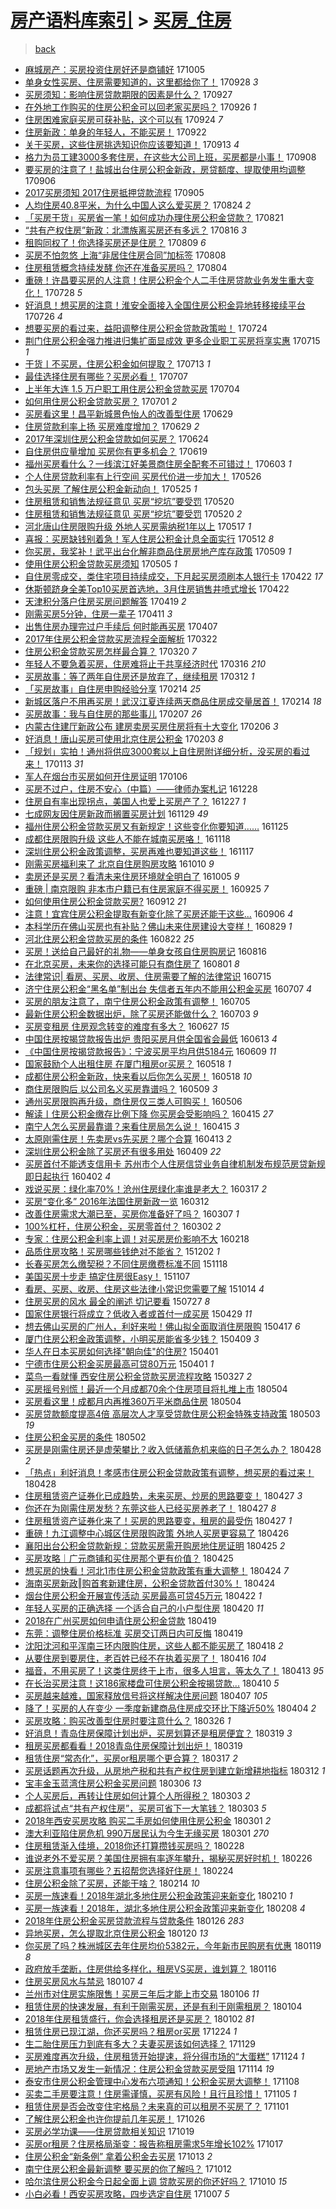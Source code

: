 [房产语料库索引](../../README.md)  > [买房_住房](买房_住房.md)
====
> [back](../README.md)

- [麻城房产：买房投资住房好还是商铺好](http://jkwz.applinzi.com/ittc/7021071927123379216.html#%E9%BA%BB%E5%9F%8E%E6%88%BF%E4%BA%A7%EF%BC%9A%E4%B9%B0%E6%88%BF%E6%8A%95%E8%B5%84%E4%BD%8F%E6%88%BF%E5%A5%BD%E8%BF%98%E6%98%AF%E5%95%86%E9%93%BA%E5%A5%BD) 171005  
- [单身女性买房、住房需要知道的，这里都给你了！](http://jkwz.applinzi.com/ittc/7018299007062000657.html#%E5%8D%95%E8%BA%AB%E5%A5%B3%E6%80%A7%E4%B9%B0%E6%88%BF%E3%80%81%E4%BD%8F%E6%88%BF%E9%9C%80%E8%A6%81%E7%9F%A5%E9%81%93%E7%9A%84%EF%BC%8C%E8%BF%99%E9%87%8C%E9%83%BD%E7%BB%99%E4%BD%A0%E4%BA%86%EF%BC%81) 170928 *3* 
- [买房须知：影响住房贷款期限的因素是什么？](http://jkwz.applinzi.com/ittc/7017949034243949585.html#%E4%B9%B0%E6%88%BF%E9%A1%BB%E7%9F%A5%EF%BC%9A%E5%BD%B1%E5%93%8D%E4%BD%8F%E6%88%BF%E8%B4%B7%E6%AC%BE%E6%9C%9F%E9%99%90%E7%9A%84%E5%9B%A0%E7%B4%A0%E6%98%AF%E4%BB%80%E4%B9%88%EF%BC%9F) 170927  
- [在外地工作购买的住房公积金可以回老家买房吗？](http://jkwz.applinzi.com/ittc/7017677517438321680.html#%E5%9C%A8%E5%A4%96%E5%9C%B0%E5%B7%A5%E4%BD%9C%E8%B4%AD%E4%B9%B0%E7%9A%84%E4%BD%8F%E6%88%BF%E5%85%AC%E7%A7%AF%E9%87%91%E5%8F%AF%E4%BB%A5%E5%9B%9E%E8%80%81%E5%AE%B6%E4%B9%B0%E6%88%BF%E5%90%97%EF%BC%9F) 170926 *1* 
- [住房困难家庭买房可获补贴，这个可以有](http://jkwz.applinzi.com/ittc/7016967173480907793.html#%E4%BD%8F%E6%88%BF%E5%9B%B0%E9%9A%BE%E5%AE%B6%E5%BA%AD%E4%B9%B0%E6%88%BF%E5%8F%AF%E8%8E%B7%E8%A1%A5%E8%B4%B4%EF%BC%8C%E8%BF%99%E4%B8%AA%E5%8F%AF%E4%BB%A5%E6%9C%89) 170924 *7* 
- [住房新政：单身的年轻人，不能买房！](http://jkwz.applinzi.com/ittc/7016169353018606609.html#%E4%BD%8F%E6%88%BF%E6%96%B0%E6%94%BF%EF%BC%9A%E5%8D%95%E8%BA%AB%E7%9A%84%E5%B9%B4%E8%BD%BB%E4%BA%BA%EF%BC%8C%E4%B8%8D%E8%83%BD%E4%B9%B0%E6%88%BF%EF%BC%81) 170922  
- [关于买房，这些住房挑选知识你应该要知道！](http://jkwz.applinzi.com/ittc/7012731317253571600.html#%E5%85%B3%E4%BA%8E%E4%B9%B0%E6%88%BF%EF%BC%8C%E8%BF%99%E4%BA%9B%E4%BD%8F%E6%88%BF%E6%8C%91%E9%80%89%E7%9F%A5%E8%AF%86%E4%BD%A0%E5%BA%94%E8%AF%A5%E8%A6%81%E7%9F%A5%E9%81%93%EF%BC%81) 170913 *4* 
- [格力为员工建3000多套住房，在这些大公司上班，买房都是小事！](http://jkwz.applinzi.com/ittc/7010969750954574608.html#%E6%A0%BC%E5%8A%9B%E4%B8%BA%E5%91%98%E5%B7%A5%E5%BB%BA3000%E5%A4%9A%E5%A5%97%E4%BD%8F%E6%88%BF%EF%BC%8C%E5%9C%A8%E8%BF%99%E4%BA%9B%E5%A4%A7%E5%85%AC%E5%8F%B8%E4%B8%8A%E7%8F%AD%EF%BC%8C%E4%B9%B0%E6%88%BF%E9%83%BD%E6%98%AF%E5%B0%8F%E4%BA%8B%EF%BC%81) 170908  
- [要买房的注意了！盐城出台住房公积金新政，房贷额度、提取使用均调整](http://jkwz.applinzi.com/ittc/7010275632708322321.html#%E8%A6%81%E4%B9%B0%E6%88%BF%E7%9A%84%E6%B3%A8%E6%84%8F%E4%BA%86%EF%BC%81%E7%9B%90%E5%9F%8E%E5%87%BA%E5%8F%B0%E4%BD%8F%E6%88%BF%E5%85%AC%E7%A7%AF%E9%87%91%E6%96%B0%E6%94%BF%EF%BC%8C%E6%88%BF%E8%B4%B7%E9%A2%9D%E5%BA%A6%E3%80%81%E6%8F%90%E5%8F%96%E4%BD%BF%E7%94%A8%E5%9D%87%E8%B0%83%E6%95%B4) 170906  
- [2017买房须知 2017住房抵押贷款流程](http://jkwz.applinzi.com/ittc/7009805596948431888.html#2017%E4%B9%B0%E6%88%BF%E9%A1%BB%E7%9F%A5+2017%E4%BD%8F%E6%88%BF%E6%8A%B5%E6%8A%BC%E8%B4%B7%E6%AC%BE%E6%B5%81%E7%A8%8B) 170905  
- [人均住房40.8平米，为什么中国人这么爱买房？](http://jkwz.applinzi.com/ittc/7005401545158689809.html#%E4%BA%BA%E5%9D%87%E4%BD%8F%E6%88%BF40.8%E5%B9%B3%E7%B1%B3%EF%BC%8C%E4%B8%BA%E4%BB%80%E4%B9%88%E4%B8%AD%E5%9B%BD%E4%BA%BA%E8%BF%99%E4%B9%88%E7%88%B1%E4%B9%B0%E6%88%BF%EF%BC%9F) 170824 *2* 
- [「买房干货」买房省一笔！如何成功办理住房公积金贷款？](http://jkwz.applinzi.com/ittc/7004304494350042128.html#%E3%80%8C%E4%B9%B0%E6%88%BF%E5%B9%B2%E8%B4%A7%E3%80%8D%E4%B9%B0%E6%88%BF%E7%9C%81%E4%B8%80%E7%AC%94%EF%BC%81%E5%A6%82%E4%BD%95%E6%88%90%E5%8A%9F%E5%8A%9E%E7%90%86%E4%BD%8F%E6%88%BF%E5%85%AC%E7%A7%AF%E9%87%91%E8%B4%B7%E6%AC%BE%EF%BC%9F) 170821  
- [“共有产权住房”新政：北漂族离买房还有多远？](http://jkwz.applinzi.com/ittc/7002388527101510673.html#%E2%80%9C%E5%85%B1%E6%9C%89%E4%BA%A7%E6%9D%83%E4%BD%8F%E6%88%BF%E2%80%9D%E6%96%B0%E6%94%BF%EF%BC%9A%E5%8C%97%E6%BC%82%E6%97%8F%E7%A6%BB%E4%B9%B0%E6%88%BF%E8%BF%98%E6%9C%89%E5%A4%9A%E8%BF%9C%EF%BC%9F) 170816 *3* 
- [租购同权了！你选择买房还是住房？](http://jkwz.applinzi.com/ittc/6999837780593869841.html#%E7%A7%9F%E8%B4%AD%E5%90%8C%E6%9D%83%E4%BA%86%EF%BC%81%E4%BD%A0%E9%80%89%E6%8B%A9%E4%B9%B0%E6%88%BF%E8%BF%98%E6%98%AF%E4%BD%8F%E6%88%BF%EF%BC%9F) 170809 *6* 
- [买房不怕忽悠 上海“非居住住房合同”加标签](http://jkwz.applinzi.com/ittc/6999374967647765521.html#%E4%B9%B0%E6%88%BF%E4%B8%8D%E6%80%95%E5%BF%BD%E6%82%A0+%E4%B8%8A%E6%B5%B7%E2%80%9C%E9%9D%9E%E5%B1%85%E4%BD%8F%E4%BD%8F%E6%88%BF%E5%90%88%E5%90%8C%E2%80%9D%E5%8A%A0%E6%A0%87%E7%AD%BE) 170808  
- [住房租赁概念持续发酵 你还在准备买房吗？](http://jkwz.applinzi.com/ittc/6997885484205081617.html#%E4%BD%8F%E6%88%BF%E7%A7%9F%E8%B5%81%E6%A6%82%E5%BF%B5%E6%8C%81%E7%BB%AD%E5%8F%91%E9%85%B5+%E4%BD%A0%E8%BF%98%E5%9C%A8%E5%87%86%E5%A4%87%E4%B9%B0%E6%88%BF%E5%90%97%EF%BC%9F) 170804  
- [重磅！许昌要买房的人注意！住房公积金个人二手住房贷款业务发生重大变化！](http://jkwz.applinzi.com/ittc/6995406803255690256.html#%E9%87%8D%E7%A3%85%EF%BC%81%E8%AE%B8%E6%98%8C%E8%A6%81%E4%B9%B0%E6%88%BF%E7%9A%84%E4%BA%BA%E6%B3%A8%E6%84%8F%EF%BC%81%E4%BD%8F%E6%88%BF%E5%85%AC%E7%A7%AF%E9%87%91%E4%B8%AA%E4%BA%BA%E4%BA%8C%E6%89%8B%E4%BD%8F%E6%88%BF%E8%B4%B7%E6%AC%BE%E4%B8%9A%E5%8A%A1%E5%8F%91%E7%94%9F%E9%87%8D%E5%A4%A7%E5%8F%98%E5%8C%96%EF%BC%81) 170728 *5* 
- [好消息！想买房的注意！淮安全面接入全国住房公积金异地转移接续平台](http://jkwz.applinzi.com/ittc/6994700378871170064.html#%E5%A5%BD%E6%B6%88%E6%81%AF%EF%BC%81%E6%83%B3%E4%B9%B0%E6%88%BF%E7%9A%84%E6%B3%A8%E6%84%8F%EF%BC%81%E6%B7%AE%E5%AE%89%E5%85%A8%E9%9D%A2%E6%8E%A5%E5%85%A5%E5%85%A8%E5%9B%BD%E4%BD%8F%E6%88%BF%E5%85%AC%E7%A7%AF%E9%87%91%E5%BC%82%E5%9C%B0%E8%BD%AC%E7%A7%BB%E6%8E%A5%E7%BB%AD%E5%B9%B3%E5%8F%B0) 170726 *4* 
- [想要买房的看过来，益阳调整住房公积金贷款政策啦！](http://jkwz.applinzi.com/ittc/6993884195225863184.html#%E6%83%B3%E8%A6%81%E4%B9%B0%E6%88%BF%E7%9A%84%E7%9C%8B%E8%BF%87%E6%9D%A5%EF%BC%8C%E7%9B%8A%E9%98%B3%E8%B0%83%E6%95%B4%E4%BD%8F%E6%88%BF%E5%85%AC%E7%A7%AF%E9%87%91%E8%B4%B7%E6%AC%BE%E6%94%BF%E7%AD%96%E5%95%A6%EF%BC%81) 170724  
- [荆门住房公积金强力推进归集扩面显成效 更多企业职工买房将享实惠](http://jkwz.applinzi.com/ittc/6990459445904426000.html#%E8%8D%86%E9%97%A8%E4%BD%8F%E6%88%BF%E5%85%AC%E7%A7%AF%E9%87%91%E5%BC%BA%E5%8A%9B%E6%8E%A8%E8%BF%9B%E5%BD%92%E9%9B%86%E6%89%A9%E9%9D%A2%E6%98%BE%E6%88%90%E6%95%88+%E6%9B%B4%E5%A4%9A%E4%BC%81%E4%B8%9A%E8%81%8C%E5%B7%A5%E4%B9%B0%E6%88%BF%E5%B0%86%E4%BA%AB%E5%AE%9E%E6%83%A0) 170715 *1* 
- [干货丨不买房，住房公积金如何提取？](http://jkwz.applinzi.com/ittc/6989794957844808721.html#%E5%B9%B2%E8%B4%A7%E4%B8%A8%E4%B8%8D%E4%B9%B0%E6%88%BF%EF%BC%8C%E4%BD%8F%E6%88%BF%E5%85%AC%E7%A7%AF%E9%87%91%E5%A6%82%E4%BD%95%E6%8F%90%E5%8F%96%EF%BC%9F) 170713 *1* 
- [最佳选择住房有哪些？买房必看！](http://jkwz.applinzi.com/ittc/6987642734595539973.html#%E6%9C%80%E4%BD%B3%E9%80%89%E6%8B%A9%E4%BD%8F%E6%88%BF%E6%9C%89%E5%93%AA%E4%BA%9B%EF%BC%9F%E4%B9%B0%E6%88%BF%E5%BF%85%E7%9C%8B%EF%BC%81) 170707  
- [上半年大连 1.5 万户职工用住房公积金贷款买房](http://jkwz.applinzi.com/ittc/6986459162832536581.html#%E4%B8%8A%E5%8D%8A%E5%B9%B4%E5%A4%A7%E8%BF%9E+1.5+%E4%B8%87%E6%88%B7%E8%81%8C%E5%B7%A5%E7%94%A8%E4%BD%8F%E6%88%BF%E5%85%AC%E7%A7%AF%E9%87%91%E8%B4%B7%E6%AC%BE%E4%B9%B0%E6%88%BF) 170704  
- [如何用住房公积金贷款买房？](http://jkwz.applinzi.com/ittc/6985151140306879492.html#%E5%A6%82%E4%BD%95%E7%94%A8%E4%BD%8F%E6%88%BF%E5%85%AC%E7%A7%AF%E9%87%91%E8%B4%B7%E6%AC%BE%E4%B9%B0%E6%88%BF%EF%BC%9F) 170701 *2* 
- [买房看这里！昌平新城景色怡人的改善型住房](http://jkwz.applinzi.com/ittc/6984649269909652484.html#%E4%B9%B0%E6%88%BF%E7%9C%8B%E8%BF%99%E9%87%8C%EF%BC%81%E6%98%8C%E5%B9%B3%E6%96%B0%E5%9F%8E%E6%99%AF%E8%89%B2%E6%80%A1%E4%BA%BA%E7%9A%84%E6%94%B9%E5%96%84%E5%9E%8B%E4%BD%8F%E6%88%BF) 170629  
- [住房贷款利率上扬 买房难度增加？](http://jkwz.applinzi.com/ittc/6984550692675912709.html#%E4%BD%8F%E6%88%BF%E8%B4%B7%E6%AC%BE%E5%88%A9%E7%8E%87%E4%B8%8A%E6%89%AC+%E4%B9%B0%E6%88%BF%E9%9A%BE%E5%BA%A6%E5%A2%9E%E5%8A%A0%EF%BC%9F) 170629 *2* 
- [2017年深圳住房公积金贷款如何买房？](http://jkwz.applinzi.com/ittc/6982791899638137860.html#2017%E5%B9%B4%E6%B7%B1%E5%9C%B3%E4%BD%8F%E6%88%BF%E5%85%AC%E7%A7%AF%E9%87%91%E8%B4%B7%E6%AC%BE%E5%A6%82%E4%BD%95%E4%B9%B0%E6%88%BF%EF%BC%9F) 170624  
- [自住房供应量增加 买房你有更多机会？](http://jkwz.applinzi.com/ittc/6980768680332755973.html#%E8%87%AA%E4%BD%8F%E6%88%BF%E4%BE%9B%E5%BA%94%E9%87%8F%E5%A2%9E%E5%8A%A0+%E4%B9%B0%E6%88%BF%E4%BD%A0%E6%9C%89%E6%9B%B4%E5%A4%9A%E6%9C%BA%E4%BC%9A%EF%BC%9F) 170619  
- [福州买房看什么？一线滨江好美景商住房全配套不可错过！](http://jkwz.applinzi.com/ittc/6974985530562315269.html#%E7%A6%8F%E5%B7%9E%E4%B9%B0%E6%88%BF%E7%9C%8B%E4%BB%80%E4%B9%88%EF%BC%9F%E4%B8%80%E7%BA%BF%E6%BB%A8%E6%B1%9F%E5%A5%BD%E7%BE%8E%E6%99%AF%E5%95%86%E4%BD%8F%E6%88%BF%E5%85%A8%E9%85%8D%E5%A5%97%E4%B8%8D%E5%8F%AF%E9%94%99%E8%BF%87%EF%BC%81) 170603 *1* 
- [个人住房贷款利率有上行空间 买房代价进一步加大！](http://jkwz.applinzi.com/ittc/6971922675889865732.html#%E4%B8%AA%E4%BA%BA%E4%BD%8F%E6%88%BF%E8%B4%B7%E6%AC%BE%E5%88%A9%E7%8E%87%E6%9C%89%E4%B8%8A%E8%A1%8C%E7%A9%BA%E9%97%B4+%E4%B9%B0%E6%88%BF%E4%BB%A3%E4%BB%B7%E8%BF%9B%E4%B8%80%E6%AD%A5%E5%8A%A0%E5%A4%A7%EF%BC%81) 170526  
- [包头买房 了解住房公积金新动向！](http://jkwz.applinzi.com/ittc/6971622507558732804.html#%E5%8C%85%E5%A4%B4%E4%B9%B0%E6%88%BF+%E4%BA%86%E8%A7%A3%E4%BD%8F%E6%88%BF%E5%85%AC%E7%A7%AF%E9%87%91%E6%96%B0%E5%8A%A8%E5%90%91%EF%BC%81) 170525 *1* 
- [住房租赁和销售法规征意见 买房“挖坑”要受罚](http://jkwz.applinzi.com/ittc/6969680168732853252.html#%E4%BD%8F%E6%88%BF%E7%A7%9F%E8%B5%81%E5%92%8C%E9%94%80%E5%94%AE%E6%B3%95%E8%A7%84%E5%BE%81%E6%84%8F%E8%A7%81+%E4%B9%B0%E6%88%BF%E2%80%9C%E6%8C%96%E5%9D%91%E2%80%9D%E8%A6%81%E5%8F%97%E7%BD%9A) 170520  
- [住房租赁和销售法规征意见 买房“挖坑”要受罚](http://jkwz.applinzi.com/ittc/6969689864952873988.html#%E4%BD%8F%E6%88%BF%E7%A7%9F%E8%B5%81%E5%92%8C%E9%94%80%E5%94%AE%E6%B3%95%E8%A7%84%E5%BE%81%E6%84%8F%E8%A7%81+%E4%B9%B0%E6%88%BF%E2%80%9C%E6%8C%96%E5%9D%91%E2%80%9D%E8%A6%81%E5%8F%97%E7%BD%9A) 170520 *2* 
- [河北唐山住房限购升级 外地人买房需纳税1年以上](http://jkwz.applinzi.com/ittc/6968735733572436996.html#%E6%B2%B3%E5%8C%97%E5%94%90%E5%B1%B1%E4%BD%8F%E6%88%BF%E9%99%90%E8%B4%AD%E5%8D%87%E7%BA%A7+%E5%A4%96%E5%9C%B0%E4%BA%BA%E4%B9%B0%E6%88%BF%E9%9C%80%E7%BA%B3%E7%A8%8E1%E5%B9%B4%E4%BB%A5%E4%B8%8A) 170517 *1* 
- [喜报：买房缺钱别着急！军人住房公积金计息全面实行](http://jkwz.applinzi.com/ittc/6966638428169962501.html#%E5%96%9C%E6%8A%A5%EF%BC%9A%E4%B9%B0%E6%88%BF%E7%BC%BA%E9%92%B1%E5%88%AB%E7%9D%80%E6%80%A5%EF%BC%81%E5%86%9B%E4%BA%BA%E4%BD%8F%E6%88%BF%E5%85%AC%E7%A7%AF%E9%87%91%E8%AE%A1%E6%81%AF%E5%85%A8%E9%9D%A2%E5%AE%9E%E8%A1%8C) 170512 *8* 
- [你买房，我奖补！武平出台化解非商品住房房地产库存政策](http://jkwz.applinzi.com/ittc/6965607277645005829.html#%E4%BD%A0%E4%B9%B0%E6%88%BF%EF%BC%8C%E6%88%91%E5%A5%96%E8%A1%A5%EF%BC%81%E6%AD%A6%E5%B9%B3%E5%87%BA%E5%8F%B0%E5%8C%96%E8%A7%A3%E9%9D%9E%E5%95%86%E5%93%81%E4%BD%8F%E6%88%BF%E6%88%BF%E5%9C%B0%E4%BA%A7%E5%BA%93%E5%AD%98%E6%94%BF%E7%AD%96) 170509 *1* 
- [使用住房公积金贷款买房须知](http://jkwz.applinzi.com/ittc/6964196398378517509.html#%E4%BD%BF%E7%94%A8%E4%BD%8F%E6%88%BF%E5%85%AC%E7%A7%AF%E9%87%91%E8%B4%B7%E6%AC%BE%E4%B9%B0%E6%88%BF%E9%A1%BB%E7%9F%A5) 170505 *1* 
- [自住房零成交，类住宅项目持续成交，下月起买房须刷本人银行卡](http://jkwz.applinzi.com/ittc/6959378071667868676.html#%E8%87%AA%E4%BD%8F%E6%88%BF%E9%9B%B6%E6%88%90%E4%BA%A4%EF%BC%8C%E7%B1%BB%E4%BD%8F%E5%AE%85%E9%A1%B9%E7%9B%AE%E6%8C%81%E7%BB%AD%E6%88%90%E4%BA%A4%EF%BC%8C%E4%B8%8B%E6%9C%88%E8%B5%B7%E4%B9%B0%E6%88%BF%E9%A1%BB%E5%88%B7%E6%9C%AC%E4%BA%BA%E9%93%B6%E8%A1%8C%E5%8D%A1) 170422 *17* 
- [休斯顿跻身全美Top10买房首选地，3月住房销售井喷式增长](http://jkwz.applinzi.com/ittc/6959294086317081605.html#%E4%BC%91%E6%96%AF%E9%A1%BF%E8%B7%BB%E8%BA%AB%E5%85%A8%E7%BE%8ETop10%E4%B9%B0%E6%88%BF%E9%A6%96%E9%80%89%E5%9C%B0%EF%BC%8C3%E6%9C%88%E4%BD%8F%E6%88%BF%E9%94%80%E5%94%AE%E4%BA%95%E5%96%B7%E5%BC%8F%E5%A2%9E%E9%95%BF) 170422  
- [天津积分落户住房买房问题解答](http://jkwz.applinzi.com/ittc/6958264570488554500.html#%E5%A4%A9%E6%B4%A5%E7%A7%AF%E5%88%86%E8%90%BD%E6%88%B7%E4%BD%8F%E6%88%BF%E4%B9%B0%E6%88%BF%E9%97%AE%E9%A2%98%E8%A7%A3%E7%AD%94) 170419 *2* 
- [刚需买房5分钟，住房一辈子](http://jkwz.applinzi.com/ittc/6955264045069370372.html#%E5%88%9A%E9%9C%80%E4%B9%B0%E6%88%BF5%E5%88%86%E9%92%9F%EF%BC%8C%E4%BD%8F%E6%88%BF%E4%B8%80%E8%BE%88%E5%AD%90) 170411 *3* 
- [出售住房办理完过户手续后 何时能再买房](http://jkwz.applinzi.com/ittc/6953848323000763397.html#%E5%87%BA%E5%94%AE%E4%BD%8F%E6%88%BF%E5%8A%9E%E7%90%86%E5%AE%8C%E8%BF%87%E6%88%B7%E6%89%8B%E7%BB%AD%E5%90%8E+%E4%BD%95%E6%97%B6%E8%83%BD%E5%86%8D%E4%B9%B0%E6%88%BF) 170407  
- [2017年住房公积金贷款买房流程全面解析](http://jkwz.applinzi.com/ittc/6947806337827341317.html#2017%E5%B9%B4%E4%BD%8F%E6%88%BF%E5%85%AC%E7%A7%AF%E9%87%91%E8%B4%B7%E6%AC%BE%E4%B9%B0%E6%88%BF%E6%B5%81%E7%A8%8B%E5%85%A8%E9%9D%A2%E8%A7%A3%E6%9E%90) 170322  
- [住房公积金贷款买房怎样最合算？](http://jkwz.applinzi.com/ittc/6947122110764942341.html#%E4%BD%8F%E6%88%BF%E5%85%AC%E7%A7%AF%E9%87%91%E8%B4%B7%E6%AC%BE%E4%B9%B0%E6%88%BF%E6%80%8E%E6%A0%B7%E6%9C%80%E5%90%88%E7%AE%97%EF%BC%9F) 170320 *7* 
- [年轻人不要急着买房，住房难将止于共享经济时代](http://jkwz.applinzi.com/ittc/6945582377375106052.html#%E5%B9%B4%E8%BD%BB%E4%BA%BA%E4%B8%8D%E8%A6%81%E6%80%A5%E7%9D%80%E4%B9%B0%E6%88%BF%EF%BC%8C%E4%BD%8F%E6%88%BF%E9%9A%BE%E5%B0%86%E6%AD%A2%E4%BA%8E%E5%85%B1%E4%BA%AB%E7%BB%8F%E6%B5%8E%E6%97%B6%E4%BB%A3) 170316 *210* 
- [买房故事：等了两年自住房还是放弃了，继续租房](http://jkwz.applinzi.com/ittc/6944067518984619012.html#%E4%B9%B0%E6%88%BF%E6%95%85%E4%BA%8B%EF%BC%9A%E7%AD%89%E4%BA%86%E4%B8%A4%E5%B9%B4%E8%87%AA%E4%BD%8F%E6%88%BF%E8%BF%98%E6%98%AF%E6%94%BE%E5%BC%83%E4%BA%86%EF%BC%8C%E7%BB%A7%E7%BB%AD%E7%A7%9F%E6%88%BF) 170312 *1* 
- [「买房故事」自住房申购经验分享](http://jkwz.applinzi.com/ittc/6934553310500750341.html#%E3%80%8C%E4%B9%B0%E6%88%BF%E6%95%85%E4%BA%8B%E3%80%8D%E8%87%AA%E4%BD%8F%E6%88%BF%E7%94%B3%E8%B4%AD%E7%BB%8F%E9%AA%8C%E5%88%86%E4%BA%AB) 170214 *25* 
- [新城区落户不用再买房！武汉江夏连续两天商品住房成交量居首！](http://jkwz.applinzi.com/ittc/6934411596234490885.html#%E6%96%B0%E5%9F%8E%E5%8C%BA%E8%90%BD%E6%88%B7%E4%B8%8D%E7%94%A8%E5%86%8D%E4%B9%B0%E6%88%BF%EF%BC%81%E6%AD%A6%E6%B1%89%E6%B1%9F%E5%A4%8F%E8%BF%9E%E7%BB%AD%E4%B8%A4%E5%A4%A9%E5%95%86%E5%93%81%E4%BD%8F%E6%88%BF%E6%88%90%E4%BA%A4%E9%87%8F%E5%B1%85%E9%A6%96%EF%BC%81) 170214 *18* 
- [买房故事：我与自住房的那些事儿](http://jkwz.applinzi.com/ittc/6931821038869677060.html#%E4%B9%B0%E6%88%BF%E6%95%85%E4%BA%8B%EF%BC%9A%E6%88%91%E4%B8%8E%E8%87%AA%E4%BD%8F%E6%88%BF%E7%9A%84%E9%82%A3%E4%BA%9B%E4%BA%8B%E5%84%BF) 170207 *26* 
- [内蒙古住建厅新政公布 建房卖房买房住房将有十大变化](http://jkwz.applinzi.com/ittc/6931578260310983685.html#%E5%86%85%E8%92%99%E5%8F%A4%E4%BD%8F%E5%BB%BA%E5%8E%85%E6%96%B0%E6%94%BF%E5%85%AC%E5%B8%83+%E5%BB%BA%E6%88%BF%E5%8D%96%E6%88%BF%E4%B9%B0%E6%88%BF%E4%BD%8F%E6%88%BF%E5%B0%86%E6%9C%89%E5%8D%81%E5%A4%A7%E5%8F%98%E5%8C%96) 170206 *3* 
- [好消息！唐山买房可使用北京住房公积金](http://jkwz.applinzi.com/ittc/6930524672218366980.html#%E5%A5%BD%E6%B6%88%E6%81%AF%EF%BC%81%E5%94%90%E5%B1%B1%E4%B9%B0%E6%88%BF%E5%8F%AF%E4%BD%BF%E7%94%A8%E5%8C%97%E4%BA%AC%E4%BD%8F%E6%88%BF%E5%85%AC%E7%A7%AF%E9%87%91) 170203 *8* 
- [「规划」实拍！通州将供应3000套以上自住房附详细分析，没买房的看过来！](http://jkwz.applinzi.com/ittc/6922681004891571204.html#%E3%80%8C%E8%A7%84%E5%88%92%E3%80%8D%E5%AE%9E%E6%8B%8D%EF%BC%81%E9%80%9A%E5%B7%9E%E5%B0%86%E4%BE%9B%E5%BA%943000%E5%A5%97%E4%BB%A5%E4%B8%8A%E8%87%AA%E4%BD%8F%E6%88%BF%E9%99%84%E8%AF%A6%E7%BB%86%E5%88%86%E6%9E%90%EF%BC%8C%E6%B2%A1%E4%B9%B0%E6%88%BF%E7%9A%84%E7%9C%8B%E8%BF%87%E6%9D%A5%EF%BC%81) 170113 *31* 
- [军人在烟台市买房如何开住房证明](http://jkwz.applinzi.com/ittc/6920059612975072261.html#%E5%86%9B%E4%BA%BA%E5%9C%A8%E7%83%9F%E5%8F%B0%E5%B8%82%E4%B9%B0%E6%88%BF%E5%A6%82%E4%BD%95%E5%BC%80%E4%BD%8F%E6%88%BF%E8%AF%81%E6%98%8E) 170106  
- [买房不过户，住房不安心（中篇）——律师办案札记](http://jkwz.applinzi.com/ittc/6915622947648963589.html#%E4%B9%B0%E6%88%BF%E4%B8%8D%E8%BF%87%E6%88%B7%EF%BC%8C%E4%BD%8F%E6%88%BF%E4%B8%8D%E5%AE%89%E5%BF%83%EF%BC%88%E4%B8%AD%E7%AF%87%EF%BC%89%E2%80%94%E2%80%94%E5%BE%8B%E5%B8%88%E5%8A%9E%E6%A1%88%E6%9C%AD%E8%AE%B0) 161228  
- [住房自有率出现拐点，美国人也爱上买房产了？](http://jkwz.applinzi.com/ittc/6916363341764510725.html#%E4%BD%8F%E6%88%BF%E8%87%AA%E6%9C%89%E7%8E%87%E5%87%BA%E7%8E%B0%E6%8B%90%E7%82%B9%EF%BC%8C%E7%BE%8E%E5%9B%BD%E4%BA%BA%E4%B9%9F%E7%88%B1%E4%B8%8A%E4%B9%B0%E6%88%BF%E4%BA%A7%E4%BA%86%EF%BC%9F) 161227 *1* 
- [七成网友因住房新政而搁置买房计划](http://jkwz.applinzi.com/ittc/6905885030760317956.html#%E4%B8%83%E6%88%90%E7%BD%91%E5%8F%8B%E5%9B%A0%E4%BD%8F%E6%88%BF%E6%96%B0%E6%94%BF%E8%80%8C%E6%90%81%E7%BD%AE%E4%B9%B0%E6%88%BF%E8%AE%A1%E5%88%92) 161129 *49* 
- [福州住房公积金贷款买房又有新规定！这些变化你要知道……](http://jkwz.applinzi.com/ittc/6904500432432268292.html#%E7%A6%8F%E5%B7%9E%E4%BD%8F%E6%88%BF%E5%85%AC%E7%A7%AF%E9%87%91%E8%B4%B7%E6%AC%BE%E4%B9%B0%E6%88%BF%E5%8F%88%E6%9C%89%E6%96%B0%E8%A7%84%E5%AE%9A%EF%BC%81%E8%BF%99%E4%BA%9B%E5%8F%98%E5%8C%96%E4%BD%A0%E8%A6%81%E7%9F%A5%E9%81%93%E2%80%A6%E2%80%A6) 161125  
- [成都住房限购升级 这些人不能在城南买房咯！](http://jkwz.applinzi.com/ittc/6901888159553422340.html#%E6%88%90%E9%83%BD%E4%BD%8F%E6%88%BF%E9%99%90%E8%B4%AD%E5%8D%87%E7%BA%A7+%E8%BF%99%E4%BA%9B%E4%BA%BA%E4%B8%8D%E8%83%BD%E5%9C%A8%E5%9F%8E%E5%8D%97%E4%B9%B0%E6%88%BF%E5%92%AF%EF%BC%81) 161118  
- [深圳住房公积金政策调整，买房再难也要知道这些！](http://jkwz.applinzi.com/ittc/6901533765519541253.html#%E6%B7%B1%E5%9C%B3%E4%BD%8F%E6%88%BF%E5%85%AC%E7%A7%AF%E9%87%91%E6%94%BF%E7%AD%96%E8%B0%83%E6%95%B4%EF%BC%8C%E4%B9%B0%E6%88%BF%E5%86%8D%E9%9A%BE%E4%B9%9F%E8%A6%81%E7%9F%A5%E9%81%93%E8%BF%99%E4%BA%9B%EF%BC%81) 161117  
- [刚需买房福利来了 北京自住房购房攻略](http://jkwz.applinzi.com/ittc/6887386571786945541.html#%E5%88%9A%E9%9C%80%E4%B9%B0%E6%88%BF%E7%A6%8F%E5%88%A9%E6%9D%A5%E4%BA%86+%E5%8C%97%E4%BA%AC%E8%87%AA%E4%BD%8F%E6%88%BF%E8%B4%AD%E6%88%BF%E6%94%BB%E7%95%A5) 161010 *9* 
- [卖房还是买房？看清未来住房环境就全明白了](http://jkwz.applinzi.com/ittc/6885417127493764101.html#%E5%8D%96%E6%88%BF%E8%BF%98%E6%98%AF%E4%B9%B0%E6%88%BF%EF%BC%9F%E7%9C%8B%E6%B8%85%E6%9C%AA%E6%9D%A5%E4%BD%8F%E6%88%BF%E7%8E%AF%E5%A2%83%E5%B0%B1%E5%85%A8%E6%98%8E%E7%99%BD%E4%BA%86) 161005 *9* 
- [重磅 | 南京限购 非本市户籍已有住房家庭不得买房！](http://jkwz.applinzi.com/ittc/6881882760746107909.html#%E9%87%8D%E7%A3%85+%7C+%E5%8D%97%E4%BA%AC%E9%99%90%E8%B4%AD+%E9%9D%9E%E6%9C%AC%E5%B8%82%E6%88%B7%E7%B1%8D%E5%B7%B2%E6%9C%89%E4%BD%8F%E6%88%BF%E5%AE%B6%E5%BA%AD%E4%B8%8D%E5%BE%97%E4%B9%B0%E6%88%BF%EF%BC%81) 160925 *7* 
- [如何使用住房公积金贷款买房?](http://jkwz.applinzi.com/ittc/6876970838141699076.html#%E5%A6%82%E4%BD%95%E4%BD%BF%E7%94%A8%E4%BD%8F%E6%88%BF%E5%85%AC%E7%A7%AF%E9%87%91%E8%B4%B7%E6%AC%BE%E4%B9%B0%E6%88%BF%3F) 160912 *21* 
- [注意！宜宾住房公积金提取有新变化除了买房还能干这些...](http://jkwz.applinzi.com/ittc/6874550170225738756.html#%E6%B3%A8%E6%84%8F%EF%BC%81%E5%AE%9C%E5%AE%BE%E4%BD%8F%E6%88%BF%E5%85%AC%E7%A7%AF%E9%87%91%E6%8F%90%E5%8F%96%E6%9C%89%E6%96%B0%E5%8F%98%E5%8C%96%E9%99%A4%E4%BA%86%E4%B9%B0%E6%88%BF%E8%BF%98%E8%83%BD%E5%B9%B2%E8%BF%99%E4%BA%9B...) 160906 *4* 
- [本科学历在佛山买房也有补贴？佛山未来住房建设大变样！](http://jkwz.applinzi.com/ittc/6871817966051656709.html#%E6%9C%AC%E7%A7%91%E5%AD%A6%E5%8E%86%E5%9C%A8%E4%BD%9B%E5%B1%B1%E4%B9%B0%E6%88%BF%E4%B9%9F%E6%9C%89%E8%A1%A5%E8%B4%B4%EF%BC%9F%E4%BD%9B%E5%B1%B1%E6%9C%AA%E6%9D%A5%E4%BD%8F%E6%88%BF%E5%BB%BA%E8%AE%BE%E5%A4%A7%E5%8F%98%E6%A0%B7%EF%BC%81) 160829 *1* 
- [河北住房公积金贷款买房的条件](http://jkwz.applinzi.com/ittc/6869151502811268100.html#%E6%B2%B3%E5%8C%97%E4%BD%8F%E6%88%BF%E5%85%AC%E7%A7%AF%E9%87%91%E8%B4%B7%E6%AC%BE%E4%B9%B0%E6%88%BF%E7%9A%84%E6%9D%A1%E4%BB%B6) 160822 *25* 
- [买房！送给自己最好的礼物——单身女孩自住房购房记](http://jkwz.applinzi.com/ittc/6866839577226118148.html#%E4%B9%B0%E6%88%BF%EF%BC%81%E9%80%81%E7%BB%99%E8%87%AA%E5%B7%B1%E6%9C%80%E5%A5%BD%E7%9A%84%E7%A4%BC%E7%89%A9%E2%80%94%E2%80%94%E5%8D%95%E8%BA%AB%E5%A5%B3%E5%AD%A9%E8%87%AA%E4%BD%8F%E6%88%BF%E8%B4%AD%E6%88%BF%E8%AE%B0) 160816  
- [在北京买房，未来你的选择可能只有商住房了](http://jkwz.applinzi.com/ittc/6861172394491905028.html#%E5%9C%A8%E5%8C%97%E4%BA%AC%E4%B9%B0%E6%88%BF%EF%BC%8C%E6%9C%AA%E6%9D%A5%E4%BD%A0%E7%9A%84%E9%80%89%E6%8B%A9%E5%8F%AF%E8%83%BD%E5%8F%AA%E6%9C%89%E5%95%86%E4%BD%8F%E6%88%BF%E4%BA%86) 160801 *8* 
- [法律常识| 看房、买房、收房、住房需要了解的法律常识](http://jkwz.applinzi.com/ittc/6855189534819746820.html#%E6%B3%95%E5%BE%8B%E5%B8%B8%E8%AF%86%7C+%E7%9C%8B%E6%88%BF%E3%80%81%E4%B9%B0%E6%88%BF%E3%80%81%E6%94%B6%E6%88%BF%E3%80%81%E4%BD%8F%E6%88%BF%E9%9C%80%E8%A6%81%E4%BA%86%E8%A7%A3%E7%9A%84%E6%B3%95%E5%BE%8B%E5%B8%B8%E8%AF%86) 160715  
- [济宁住房公积金“黑名单”制出台 失信者五年内不能用公积金买房](http://jkwz.applinzi.com/ittc/6852160526548993029.html#%E6%B5%8E%E5%AE%81%E4%BD%8F%E6%88%BF%E5%85%AC%E7%A7%AF%E9%87%91%E2%80%9C%E9%BB%91%E5%90%8D%E5%8D%95%E2%80%9D%E5%88%B6%E5%87%BA%E5%8F%B0+%E5%A4%B1%E4%BF%A1%E8%80%85%E4%BA%94%E5%B9%B4%E5%86%85%E4%B8%8D%E8%83%BD%E7%94%A8%E5%85%AC%E7%A7%AF%E9%87%91%E4%B9%B0%E6%88%BF) 160707 *4* 
- [买房的朋友注意了，南宁住房公积金政策有调整！](http://jkwz.applinzi.com/ittc/6851404233001403397.html#%E4%B9%B0%E6%88%BF%E7%9A%84%E6%9C%8B%E5%8F%8B%E6%B3%A8%E6%84%8F%E4%BA%86%EF%BC%8C%E5%8D%97%E5%AE%81%E4%BD%8F%E6%88%BF%E5%85%AC%E7%A7%AF%E9%87%91%E6%94%BF%E7%AD%96%E6%9C%89%E8%B0%83%E6%95%B4%EF%BC%81) 160705  
- [最新住房公积金数据出炉，除了买房还能做什么？](http://jkwz.applinzi.com/ittc/6850626791223591941.html#%E6%9C%80%E6%96%B0%E4%BD%8F%E6%88%BF%E5%85%AC%E7%A7%AF%E9%87%91%E6%95%B0%E6%8D%AE%E5%87%BA%E7%82%89%EF%BC%8C%E9%99%A4%E4%BA%86%E4%B9%B0%E6%88%BF%E8%BF%98%E8%83%BD%E5%81%9A%E4%BB%80%E4%B9%88%EF%BC%9F) 160703 *9* 
- [买房变租房 住房观念转变的难度有多大？](http://jkwz.applinzi.com/ittc/6848534915041461253.html#%E4%B9%B0%E6%88%BF%E5%8F%98%E7%A7%9F%E6%88%BF+%E4%BD%8F%E6%88%BF%E8%A7%82%E5%BF%B5%E8%BD%AC%E5%8F%98%E7%9A%84%E9%9A%BE%E5%BA%A6%E6%9C%89%E5%A4%9A%E5%A4%A7%EF%BC%9F) 160627 *15* 
- [中国住房按揭贷款报告出炉 贵阳买房月供全国省会最低](http://jkwz.applinzi.com/ittc/6843148190840521732.html#%E4%B8%AD%E5%9B%BD%E4%BD%8F%E6%88%BF%E6%8C%89%E6%8F%AD%E8%B4%B7%E6%AC%BE%E6%8A%A5%E5%91%8A%E5%87%BA%E7%82%89+%E8%B4%B5%E9%98%B3%E4%B9%B0%E6%88%BF%E6%9C%88%E4%BE%9B%E5%85%A8%E5%9B%BD%E7%9C%81%E4%BC%9A%E6%9C%80%E4%BD%8E) 160613 *4* 
- [《中国住房按揭贷款报告》：宁波买房平均月供5184元](http://jkwz.applinzi.com/ittc/6841833825512195077.html#%E3%80%8A%E4%B8%AD%E5%9B%BD%E4%BD%8F%E6%88%BF%E6%8C%89%E6%8F%AD%E8%B4%B7%E6%AC%BE%E6%8A%A5%E5%91%8A%E3%80%8B%EF%BC%9A%E5%AE%81%E6%B3%A2%E4%B9%B0%E6%88%BF%E5%B9%B3%E5%9D%87%E6%9C%88%E4%BE%9B5184%E5%85%83) 160609 *11* 
- [国家鼓励个人出租住房 在厦门租房or买房？](http://jkwz.applinzi.com/ittc/6833614989776389125.html#%E5%9B%BD%E5%AE%B6%E9%BC%93%E5%8A%B1%E4%B8%AA%E4%BA%BA%E5%87%BA%E7%A7%9F%E4%BD%8F%E6%88%BF+%E5%9C%A8%E5%8E%A6%E9%97%A8%E7%A7%9F%E6%88%BFor%E4%B9%B0%E6%88%BF%EF%BC%9F) 160518 *1* 
- [成都住房公积金新政，快来看以后你怎么买房！](http://jkwz.applinzi.com/ittc/6833604744006075396.html#%E6%88%90%E9%83%BD%E4%BD%8F%E6%88%BF%E5%85%AC%E7%A7%AF%E9%87%91%E6%96%B0%E6%94%BF%EF%BC%8C%E5%BF%AB%E6%9D%A5%E7%9C%8B%E4%BB%A5%E5%90%8E%E4%BD%A0%E6%80%8E%E4%B9%88%E4%B9%B0%E6%88%BF%EF%BC%81) 160518 *10* 
- [商住房限购后 以公司名义买房靠谱吗？](http://jkwz.applinzi.com/ittc/6830007804387394564.html#%E5%95%86%E4%BD%8F%E6%88%BF%E9%99%90%E8%B4%AD%E5%90%8E+%E4%BB%A5%E5%85%AC%E5%8F%B8%E5%90%8D%E4%B9%89%E4%B9%B0%E6%88%BF%E9%9D%A0%E8%B0%B1%E5%90%97%EF%BC%9F) 160509 *3* 
- [通州买房限购再升级，商住房仅三类人可购买！](http://jkwz.applinzi.com/ittc/6829155961071469573.html#%E9%80%9A%E5%B7%9E%E4%B9%B0%E6%88%BF%E9%99%90%E8%B4%AD%E5%86%8D%E5%8D%87%E7%BA%A7%EF%BC%8C%E5%95%86%E4%BD%8F%E6%88%BF%E4%BB%85%E4%B8%89%E7%B1%BB%E4%BA%BA%E5%8F%AF%E8%B4%AD%E4%B9%B0%EF%BC%81) 160506  
- [解读丨住房公积金缴存比例下降 你买房会受影响吗？](http://jkwz.applinzi.com/ittc/6821413463268000773.html#%E8%A7%A3%E8%AF%BB%E4%B8%A8%E4%BD%8F%E6%88%BF%E5%85%AC%E7%A7%AF%E9%87%91%E7%BC%B4%E5%AD%98%E6%AF%94%E4%BE%8B%E4%B8%8B%E9%99%8D+%E4%BD%A0%E4%B9%B0%E6%88%BF%E4%BC%9A%E5%8F%97%E5%BD%B1%E5%93%8D%E5%90%97%EF%BC%9F) 160415 *27* 
- [南宁人怎么买房最靠谱？来看住房局怎么说！](http://jkwz.applinzi.com/ittc/6821324314351502340.html#%E5%8D%97%E5%AE%81%E4%BA%BA%E6%80%8E%E4%B9%88%E4%B9%B0%E6%88%BF%E6%9C%80%E9%9D%A0%E8%B0%B1%EF%BC%9F%E6%9D%A5%E7%9C%8B%E4%BD%8F%E6%88%BF%E5%B1%80%E6%80%8E%E4%B9%88%E8%AF%B4%EF%BC%81) 160415 *3* 
- [太原刚需住房！先卖房vs先买房？哪个合算](http://jkwz.applinzi.com/ittc/6820220120701862916.html#%E5%A4%AA%E5%8E%9F%E5%88%9A%E9%9C%80%E4%BD%8F%E6%88%BF%EF%BC%81%E5%85%88%E5%8D%96%E6%88%BFvs%E5%85%88%E4%B9%B0%E6%88%BF%EF%BC%9F%E5%93%AA%E4%B8%AA%E5%90%88%E7%AE%97) 160413 *2* 
- [深圳住房公积金除了买房还有很多用处](http://jkwz.applinzi.com/ittc/6818995624569472005.html#%E6%B7%B1%E5%9C%B3%E4%BD%8F%E6%88%BF%E5%85%AC%E7%A7%AF%E9%87%91%E9%99%A4%E4%BA%86%E4%B9%B0%E6%88%BF%E8%BF%98%E6%9C%89%E5%BE%88%E5%A4%9A%E7%94%A8%E5%A4%84) 160409 *22* 
- [买房首付不能透支信用卡 苏州市个人住房信贷业务自律机制发布规范房贷新规 即日起执行](http://jkwz.applinzi.com/ittc/6816411740250047493.html#%E4%B9%B0%E6%88%BF%E9%A6%96%E4%BB%98%E4%B8%8D%E8%83%BD%E9%80%8F%E6%94%AF%E4%BF%A1%E7%94%A8%E5%8D%A1+%E8%8B%8F%E5%B7%9E%E5%B8%82%E4%B8%AA%E4%BA%BA%E4%BD%8F%E6%88%BF%E4%BF%A1%E8%B4%B7%E4%B8%9A%E5%8A%A1%E8%87%AA%E5%BE%8B%E6%9C%BA%E5%88%B6%E5%8F%91%E5%B8%83%E8%A7%84%E8%8C%83%E6%88%BF%E8%B4%B7%E6%96%B0%E8%A7%84+%E5%8D%B3%E6%97%A5%E8%B5%B7%E6%89%A7%E8%A1%8C) 160402 *4* 
- [戏说买房：绿化率70%！沧州住房绿化率谁是老大？](http://jkwz.applinzi.com/ittc/6810487459792028676.html#%E6%88%8F%E8%AF%B4%E4%B9%B0%E6%88%BF%EF%BC%9A%E7%BB%BF%E5%8C%96%E7%8E%8770%25%EF%BC%81%E6%B2%A7%E5%B7%9E%E4%BD%8F%E6%88%BF%E7%BB%BF%E5%8C%96%E7%8E%87%E8%B0%81%E6%98%AF%E8%80%81%E5%A4%A7%EF%BC%9F) 160317 *2* 
- [买房“变化多” 2016年法国住房新政一览](http://jkwz.applinzi.com/ittc/6808714404010918917.html#%E4%B9%B0%E6%88%BF%E2%80%9C%E5%8F%98%E5%8C%96%E5%A4%9A%E2%80%9D+2016%E5%B9%B4%E6%B3%95%E5%9B%BD%E4%BD%8F%E6%88%BF%E6%96%B0%E6%94%BF%E4%B8%80%E8%A7%88) 160312  
- [改善住房需求大潮已至，买房你准备好了吗？](http://jkwz.applinzi.com/ittc/6806843751578207236.html#%E6%94%B9%E5%96%84%E4%BD%8F%E6%88%BF%E9%9C%80%E6%B1%82%E5%A4%A7%E6%BD%AE%E5%B7%B2%E8%87%B3%EF%BC%8C%E4%B9%B0%E6%88%BF%E4%BD%A0%E5%87%86%E5%A4%87%E5%A5%BD%E4%BA%86%E5%90%97%EF%BC%9F) 160307 *1* 
- [100%杠杆，住房公积金，买房零首付？](http://jkwz.applinzi.com/ittc/6805073513899623429.html#100%25%E6%9D%A0%E6%9D%86%EF%BC%8C%E4%BD%8F%E6%88%BF%E5%85%AC%E7%A7%AF%E9%87%91%EF%BC%8C%E4%B9%B0%E6%88%BF%E9%9B%B6%E9%A6%96%E4%BB%98%EF%BC%9F) 160302 *2* 
- [专家：住房公积金利率上调！对买房房价影响不大](http://jkwz.applinzi.com/ittc/6800196971914593285.html#%E4%B8%93%E5%AE%B6%EF%BC%9A%E4%BD%8F%E6%88%BF%E5%85%AC%E7%A7%AF%E9%87%91%E5%88%A9%E7%8E%87%E4%B8%8A%E8%B0%83%EF%BC%81%E5%AF%B9%E4%B9%B0%E6%88%BF%E6%88%BF%E4%BB%B7%E5%BD%B1%E5%93%8D%E4%B8%8D%E5%A4%A7) 160218  
- [品质住房攻略！买房哪些钱绝对不能省？](http://jkwz.applinzi.com/ittc/6771133345199293444.html#%E5%93%81%E8%B4%A8%E4%BD%8F%E6%88%BF%E6%94%BB%E7%95%A5%EF%BC%81%E4%B9%B0%E6%88%BF%E5%93%AA%E4%BA%9B%E9%92%B1%E7%BB%9D%E5%AF%B9%E4%B8%8D%E8%83%BD%E7%9C%81%EF%BC%9F) 151202 *1* 
- [长春买房怎么缴契税？不同住房缴费标准不同](http://jkwz.applinzi.com/ittc/6766049951117476868.html#%E9%95%BF%E6%98%A5%E4%B9%B0%E6%88%BF%E6%80%8E%E4%B9%88%E7%BC%B4%E5%A5%91%E7%A8%8E%EF%BC%9F%E4%B8%8D%E5%90%8C%E4%BD%8F%E6%88%BF%E7%BC%B4%E8%B4%B9%E6%A0%87%E5%87%86%E4%B8%8D%E5%90%8C) 151118  
- [美国买房十步走 搞定住房很Easy！](http://jkwz.applinzi.com/ittc/6761755697129980932.html#%E7%BE%8E%E5%9B%BD%E4%B9%B0%E6%88%BF%E5%8D%81%E6%AD%A5%E8%B5%B0+%E6%90%9E%E5%AE%9A%E4%BD%8F%E6%88%BF%E5%BE%88Easy%EF%BC%81) 151107  
- [看房、买房、收房、住房这些法律小常识您需要了解](http://jkwz.applinzi.com/ittc/6752990828144428036.html#%E7%9C%8B%E6%88%BF%E3%80%81%E4%B9%B0%E6%88%BF%E3%80%81%E6%94%B6%E6%88%BF%E3%80%81%E4%BD%8F%E6%88%BF%E8%BF%99%E4%BA%9B%E6%B3%95%E5%BE%8B%E5%B0%8F%E5%B8%B8%E8%AF%86%E6%82%A8%E9%9C%80%E8%A6%81%E4%BA%86%E8%A7%A3) 151014 *4* 
- [住房买房的风水   最全的阐述  切记要看](http://jkwz.applinzi.com/ittc/547650615332710775.html#%E4%BD%8F%E6%88%BF%E4%B9%B0%E6%88%BF%E7%9A%84%E9%A3%8E%E6%B0%B4+++%E6%9C%80%E5%85%A8%E7%9A%84%E9%98%90%E8%BF%B0++%E5%88%87%E8%AE%B0%E8%A6%81%E7%9C%8B) 150727 *8* 
- [国家住房银行将成立？低收入者或首付一成买房](http://jkwz.applinzi.com/ittc/547650611408457801.html#%E5%9B%BD%E5%AE%B6%E4%BD%8F%E6%88%BF%E9%93%B6%E8%A1%8C%E5%B0%86%E6%88%90%E7%AB%8B%EF%BC%9F%E4%BD%8E%E6%94%B6%E5%85%A5%E8%80%85%E6%88%96%E9%A6%96%E4%BB%98%E4%B8%80%E6%88%90%E4%B9%B0%E6%88%BF) 150429 *11* 
- [想去佛山买房的广州人，利好来啦！佛山拟全面取消住房限购](http://jkwz.applinzi.com/ittc/547650611405205855.html#%E6%83%B3%E5%8E%BB%E4%BD%9B%E5%B1%B1%E4%B9%B0%E6%88%BF%E7%9A%84%E5%B9%BF%E5%B7%9E%E4%BA%BA%EF%BC%8C%E5%88%A9%E5%A5%BD%E6%9D%A5%E5%95%A6%EF%BC%81%E4%BD%9B%E5%B1%B1%E6%8B%9F%E5%85%A8%E9%9D%A2%E5%8F%96%E6%B6%88%E4%BD%8F%E6%88%BF%E9%99%90%E8%B4%AD) 150417 *6* 
- [厦门住房公积金政策调整，小明买房能省多少钱？](http://jkwz.applinzi.com/ittc/547650611404080510.html#%E5%8E%A6%E9%97%A8%E4%BD%8F%E6%88%BF%E5%85%AC%E7%A7%AF%E9%87%91%E6%94%BF%E7%AD%96%E8%B0%83%E6%95%B4%EF%BC%8C%E5%B0%8F%E6%98%8E%E4%B9%B0%E6%88%BF%E8%83%BD%E7%9C%81%E5%A4%9A%E5%B0%91%E9%92%B1%EF%BC%9F) 150409 *3* 
- [华人在日本买房如何选择&quot;朝向佳&quot;的住房?](http://jkwz.applinzi.com/ittc/547650611401959967.html#%E5%8D%8E%E4%BA%BA%E5%9C%A8%E6%97%A5%E6%9C%AC%E4%B9%B0%E6%88%BF%E5%A6%82%E4%BD%95%E9%80%89%E6%8B%A9%26quot%3B%E6%9C%9D%E5%90%91%E4%BD%B3%26quot%3B%E7%9A%84%E4%BD%8F%E6%88%BF%3F) 150401  
- [宁德市住房公积金买房最高可贷80万元](http://jkwz.applinzi.com/ittc/547650611401958110.html#%E5%AE%81%E5%BE%B7%E5%B8%82%E4%BD%8F%E6%88%BF%E5%85%AC%E7%A7%AF%E9%87%91%E4%B9%B0%E6%88%BF%E6%9C%80%E9%AB%98%E5%8F%AF%E8%B4%B780%E4%B8%87%E5%85%83) 150401 *1* 
- [菜鸟一看就懂 西安住房公积金贷款买房流程攻略](http://jkwz.applinzi.com/ittc/547650611402642676.html#%E8%8F%9C%E9%B8%9F%E4%B8%80%E7%9C%8B%E5%B0%B1%E6%87%82+%E8%A5%BF%E5%AE%89%E4%BD%8F%E6%88%BF%E5%85%AC%E7%A7%AF%E9%87%91%E8%B4%B7%E6%AC%BE%E4%B9%B0%E6%88%BF%E6%B5%81%E7%A8%8B%E6%94%BB%E7%95%A5) 150327 *2* 
- [买房摇号别慌！最近一个月成都70余个住房项目将扎堆上市](http://jkwz.applinzi.com/ittc/7099382701859800070.html#%E4%B9%B0%E6%88%BF%E6%91%87%E5%8F%B7%E5%88%AB%E6%85%8C%EF%BC%81%E6%9C%80%E8%BF%91%E4%B8%80%E4%B8%AA%E6%9C%88%E6%88%90%E9%83%BD70%E4%BD%99%E4%B8%AA%E4%BD%8F%E6%88%BF%E9%A1%B9%E7%9B%AE%E5%B0%86%E6%89%8E%E5%A0%86%E4%B8%8A%E5%B8%82) 180504  
- [买房看这里！成都月内再推360万平米商品住房](http://jkwz.applinzi.com/ittc/7099285188549018630.html#%E4%B9%B0%E6%88%BF%E7%9C%8B%E8%BF%99%E9%87%8C%EF%BC%81%E6%88%90%E9%83%BD%E6%9C%88%E5%86%85%E5%86%8D%E6%8E%A8360%E4%B8%87%E5%B9%B3%E7%B1%B3%E5%95%86%E5%93%81%E4%BD%8F%E6%88%BF) 180504  
- [买房贷款额度提高4倍 高层次人才享受贷款住房公积金特殊支持政策](http://jkwz.applinzi.com/ittc/7098774673133405194.html#%E4%B9%B0%E6%88%BF%E8%B4%B7%E6%AC%BE%E9%A2%9D%E5%BA%A6%E6%8F%90%E9%AB%984%E5%80%8D+%E9%AB%98%E5%B1%82%E6%AC%A1%E4%BA%BA%E6%89%8D%E4%BA%AB%E5%8F%97%E8%B4%B7%E6%AC%BE%E4%BD%8F%E6%88%BF%E5%85%AC%E7%A7%AF%E9%87%91%E7%89%B9%E6%AE%8A%E6%94%AF%E6%8C%81%E6%94%BF%E7%AD%96) 180503 *19* 
- [住房公积金买房的条件](http://jkwz.applinzi.com/ittc/7098428034573140998.html#%E4%BD%8F%E6%88%BF%E5%85%AC%E7%A7%AF%E9%87%91%E4%B9%B0%E6%88%BF%E7%9A%84%E6%9D%A1%E4%BB%B6) 180502  
- [买房是刚需住房还是虚荣攀比？收入低储蓄危机来临的日子怎么办？](http://jkwz.applinzi.com/ittc/7097070143639389195.html#%E4%B9%B0%E6%88%BF%E6%98%AF%E5%88%9A%E9%9C%80%E4%BD%8F%E6%88%BF%E8%BF%98%E6%98%AF%E8%99%9A%E8%8D%A3%E6%94%80%E6%AF%94%EF%BC%9F%E6%94%B6%E5%85%A5%E4%BD%8E%E5%82%A8%E8%93%84%E5%8D%B1%E6%9C%BA%E6%9D%A5%E4%B8%B4%E7%9A%84%E6%97%A5%E5%AD%90%E6%80%8E%E4%B9%88%E5%8A%9E%EF%BC%9F) 180428 *2* 
- [「热点」利好消息！孝感市住房公积金贷款政策有调整，想买房的看过来！](http://jkwz.applinzi.com/ittc/7096961226276078609.html#%E3%80%8C%E7%83%AD%E7%82%B9%E3%80%8D%E5%88%A9%E5%A5%BD%E6%B6%88%E6%81%AF%EF%BC%81%E5%AD%9D%E6%84%9F%E5%B8%82%E4%BD%8F%E6%88%BF%E5%85%AC%E7%A7%AF%E9%87%91%E8%B4%B7%E6%AC%BE%E6%94%BF%E7%AD%96%E6%9C%89%E8%B0%83%E6%95%B4%EF%BC%8C%E6%83%B3%E4%B9%B0%E6%88%BF%E7%9A%84%E7%9C%8B%E8%BF%87%E6%9D%A5%EF%BC%81) 180428  
- [住房租赁资产证券化已成趋势，未来买房、炒房的思路要变！](http://jkwz.applinzi.com/ittc/7096667088292938759.html#%E4%BD%8F%E6%88%BF%E7%A7%9F%E8%B5%81%E8%B5%84%E4%BA%A7%E8%AF%81%E5%88%B8%E5%8C%96%E5%B7%B2%E6%88%90%E8%B6%8B%E5%8A%BF%EF%BC%8C%E6%9C%AA%E6%9D%A5%E4%B9%B0%E6%88%BF%E3%80%81%E7%82%92%E6%88%BF%E7%9A%84%E6%80%9D%E8%B7%AF%E8%A6%81%E5%8F%98%EF%BC%81) 180427 *3* 
- [你还在为刚需住房发愁？东莞这些人已经买房养老了！](http://jkwz.applinzi.com/ittc/7096609712164570118.html#%E4%BD%A0%E8%BF%98%E5%9C%A8%E4%B8%BA%E5%88%9A%E9%9C%80%E4%BD%8F%E6%88%BF%E5%8F%91%E6%84%81%EF%BC%9F%E4%B8%9C%E8%8E%9E%E8%BF%99%E4%BA%9B%E4%BA%BA%E5%B7%B2%E7%BB%8F%E4%B9%B0%E6%88%BF%E5%85%BB%E8%80%81%E4%BA%86%EF%BC%81) 180427 *8* 
- [住房租赁资产证券化来了！买房的思路要变，租房的最受伤](http://jkwz.applinzi.com/ittc/7096551204249404427.html#%E4%BD%8F%E6%88%BF%E7%A7%9F%E8%B5%81%E8%B5%84%E4%BA%A7%E8%AF%81%E5%88%B8%E5%8C%96%E6%9D%A5%E4%BA%86%EF%BC%81%E4%B9%B0%E6%88%BF%E7%9A%84%E6%80%9D%E8%B7%AF%E8%A6%81%E5%8F%98%EF%BC%8C%E7%A7%9F%E6%88%BF%E7%9A%84%E6%9C%80%E5%8F%97%E4%BC%A4) 180427 *1* 
- [重磅！九江调整中心城区住房限购政策 外地人买房更容易了](http://jkwz.applinzi.com/ittc/7096306711340254218.html#%E9%87%8D%E7%A3%85%EF%BC%81%E4%B9%9D%E6%B1%9F%E8%B0%83%E6%95%B4%E4%B8%AD%E5%BF%83%E5%9F%8E%E5%8C%BA%E4%BD%8F%E6%88%BF%E9%99%90%E8%B4%AD%E6%94%BF%E7%AD%96+%E5%A4%96%E5%9C%B0%E4%BA%BA%E4%B9%B0%E6%88%BF%E6%9B%B4%E5%AE%B9%E6%98%93%E4%BA%86) 180426  
- [襄阳出台公积金贷款新规：贷款买房需开购房地住房证明](http://jkwz.applinzi.com/ittc/7095915744909067271.html#%E8%A5%84%E9%98%B3%E5%87%BA%E5%8F%B0%E5%85%AC%E7%A7%AF%E9%87%91%E8%B4%B7%E6%AC%BE%E6%96%B0%E8%A7%84%EF%BC%9A%E8%B4%B7%E6%AC%BE%E4%B9%B0%E6%88%BF%E9%9C%80%E5%BC%80%E8%B4%AD%E6%88%BF%E5%9C%B0%E4%BD%8F%E6%88%BF%E8%AF%81%E6%98%8E) 180425 *2* 
- [买房攻略｜广元商铺和买住房那个更有价值？](http://jkwz.applinzi.com/ittc/7095866920303854608.html#%E4%B9%B0%E6%88%BF%E6%94%BB%E7%95%A5%EF%BD%9C%E5%B9%BF%E5%85%83%E5%95%86%E9%93%BA%E5%92%8C%E4%B9%B0%E4%BD%8F%E6%88%BF%E9%82%A3%E4%B8%AA%E6%9B%B4%E6%9C%89%E4%BB%B7%E5%80%BC%EF%BC%9F) 180425  
- [想买房的快看！河北1市住房公积金贷款政策有重大调整！](http://jkwz.applinzi.com/ittc/7095688608952615952.html#%E6%83%B3%E4%B9%B0%E6%88%BF%E7%9A%84%E5%BF%AB%E7%9C%8B%EF%BC%81%E6%B2%B3%E5%8C%971%E5%B8%82%E4%BD%8F%E6%88%BF%E5%85%AC%E7%A7%AF%E9%87%91%E8%B4%B7%E6%AC%BE%E6%94%BF%E7%AD%96%E6%9C%89%E9%87%8D%E5%A4%A7%E8%B0%83%E6%95%B4%EF%BC%81) 180424 *7* 
- [海南买房新政‖购首套新建住房，公积金贷款首付30%！](http://jkwz.applinzi.com/ittc/7095552020146816017.html#%E6%B5%B7%E5%8D%97%E4%B9%B0%E6%88%BF%E6%96%B0%E6%94%BF%E2%80%96%E8%B4%AD%E9%A6%96%E5%A5%97%E6%96%B0%E5%BB%BA%E4%BD%8F%E6%88%BF%EF%BC%8C%E5%85%AC%E7%A7%AF%E9%87%91%E8%B4%B7%E6%AC%BE%E9%A6%96%E4%BB%9830%25%EF%BC%81) 180424  
- [烟台住房公积金开展宣传活动 买房最高可贷45万元](http://jkwz.applinzi.com/ittc/7094721424487089158.html#%E7%83%9F%E5%8F%B0%E4%BD%8F%E6%88%BF%E5%85%AC%E7%A7%AF%E9%87%91%E5%BC%80%E5%B1%95%E5%AE%A3%E4%BC%A0%E6%B4%BB%E5%8A%A8+%E4%B9%B0%E6%88%BF%E6%9C%80%E9%AB%98%E5%8F%AF%E8%B4%B745%E4%B8%87%E5%85%83) 180422 *1* 
- [年轻人买房的正确选择 一个适合自己的小户型住房](http://jkwz.applinzi.com/ittc/7094009791859131402.html#%E5%B9%B4%E8%BD%BB%E4%BA%BA%E4%B9%B0%E6%88%BF%E7%9A%84%E6%AD%A3%E7%A1%AE%E9%80%89%E6%8B%A9+%E4%B8%80%E4%B8%AA%E9%80%82%E5%90%88%E8%87%AA%E5%B7%B1%E7%9A%84%E5%B0%8F%E6%88%B7%E5%9E%8B%E4%BD%8F%E6%88%BF) 180420 *11* 
- [2018在广州买房如何申请住房公积金贷款](http://jkwz.applinzi.com/ittc/7093700868220388359.html#2018%E5%9C%A8%E5%B9%BF%E5%B7%9E%E4%B9%B0%E6%88%BF%E5%A6%82%E4%BD%95%E7%94%B3%E8%AF%B7%E4%BD%8F%E6%88%BF%E5%85%AC%E7%A7%AF%E9%87%91%E8%B4%B7%E6%AC%BE) 180419  
- [东莞：调整住房价格标准 买房交订两日内可反悔](http://jkwz.applinzi.com/ittc/7093666617068356624.html#%E4%B8%9C%E8%8E%9E%EF%BC%9A%E8%B0%83%E6%95%B4%E4%BD%8F%E6%88%BF%E4%BB%B7%E6%A0%BC%E6%A0%87%E5%87%86+%E4%B9%B0%E6%88%BF%E4%BA%A4%E8%AE%A2%E4%B8%A4%E6%97%A5%E5%86%85%E5%8F%AF%E5%8F%8D%E6%82%94) 180419  
- [沈阳沈河和平浑南三环内限购住房，这些人都不能买房了](http://jkwz.applinzi.com/ittc/7093280534845457418.html#%E6%B2%88%E9%98%B3%E6%B2%88%E6%B2%B3%E5%92%8C%E5%B9%B3%E6%B5%91%E5%8D%97%E4%B8%89%E7%8E%AF%E5%86%85%E9%99%90%E8%B4%AD%E4%BD%8F%E6%88%BF%EF%BC%8C%E8%BF%99%E4%BA%9B%E4%BA%BA%E9%83%BD%E4%B8%8D%E8%83%BD%E4%B9%B0%E6%88%BF%E4%BA%86) 180418 *2* 
- [从要住房到要房住，老百姓已经不在执着买房了！](http://jkwz.applinzi.com/ittc/7092615164090385419.html#%E4%BB%8E%E8%A6%81%E4%BD%8F%E6%88%BF%E5%88%B0%E8%A6%81%E6%88%BF%E4%BD%8F%EF%BC%8C%E8%80%81%E7%99%BE%E5%A7%93%E5%B7%B2%E7%BB%8F%E4%B8%8D%E5%9C%A8%E6%89%A7%E7%9D%80%E4%B9%B0%E6%88%BF%E4%BA%86%EF%BC%81) 180416 *104* 
- [福音，不用买房了！这类住房终于上市，很多人坦言，等太久了！](http://jkwz.applinzi.com/ittc/7091454251454956561.html#%E7%A6%8F%E9%9F%B3%EF%BC%8C%E4%B8%8D%E7%94%A8%E4%B9%B0%E6%88%BF%E4%BA%86%EF%BC%81%E8%BF%99%E7%B1%BB%E4%BD%8F%E6%88%BF%E7%BB%88%E4%BA%8E%E4%B8%8A%E5%B8%82%EF%BC%8C%E5%BE%88%E5%A4%9A%E4%BA%BA%E5%9D%A6%E8%A8%80%EF%BC%8C%E7%AD%89%E5%A4%AA%E4%B9%85%E4%BA%86%EF%BC%81) 180413 *95* 
- [在长治买房注意！这186家楼盘可住房公积金按揭贷款...](http://jkwz.applinzi.com/ittc/7090467824508339217.html#%E5%9C%A8%E9%95%BF%E6%B2%BB%E4%B9%B0%E6%88%BF%E6%B3%A8%E6%84%8F%EF%BC%81%E8%BF%99186%E5%AE%B6%E6%A5%BC%E7%9B%98%E5%8F%AF%E4%BD%8F%E6%88%BF%E5%85%AC%E7%A7%AF%E9%87%91%E6%8C%89%E6%8F%AD%E8%B4%B7%E6%AC%BE...) 180410 *5* 
- [买房越来越难，国家释放信号将这样解决住房问题](http://jkwz.applinzi.com/ittc/7089017756689368075.html#%E4%B9%B0%E6%88%BF%E8%B6%8A%E6%9D%A5%E8%B6%8A%E9%9A%BE%EF%BC%8C%E5%9B%BD%E5%AE%B6%E9%87%8A%E6%94%BE%E4%BF%A1%E5%8F%B7%E5%B0%86%E8%BF%99%E6%A0%B7%E8%A7%A3%E5%86%B3%E4%BD%8F%E6%88%BF%E9%97%AE%E9%A2%98) 180407 *105* 
- [降了！买房的人在变少 一季度新建商品住房成交环比下降近50%](http://jkwz.applinzi.com/ittc/7088132797674030090.html#%E9%99%8D%E4%BA%86%EF%BC%81%E4%B9%B0%E6%88%BF%E7%9A%84%E4%BA%BA%E5%9C%A8%E5%8F%98%E5%B0%91+%E4%B8%80%E5%AD%A3%E5%BA%A6%E6%96%B0%E5%BB%BA%E5%95%86%E5%93%81%E4%BD%8F%E6%88%BF%E6%88%90%E4%BA%A4%E7%8E%AF%E6%AF%94%E4%B8%8B%E9%99%8D%E8%BF%9150%25) 180404 *2* 
- [买房攻略：购买改善型住房时要注意什么？](http://jkwz.applinzi.com/ittc/7084726057125282822.html#%E4%B9%B0%E6%88%BF%E6%94%BB%E7%95%A5%EF%BC%9A%E8%B4%AD%E4%B9%B0%E6%94%B9%E5%96%84%E5%9E%8B%E4%BD%8F%E6%88%BF%E6%97%B6%E8%A6%81%E6%B3%A8%E6%84%8F%E4%BB%80%E4%B9%88%EF%BC%9F) 180326 *1* 
- [好消息！青岛住房保障计划出炉，买房划算还是租房便宜？](http://jkwz.applinzi.com/ittc/7082205747339592710.html#%E5%A5%BD%E6%B6%88%E6%81%AF%EF%BC%81%E9%9D%92%E5%B2%9B%E4%BD%8F%E6%88%BF%E4%BF%9D%E9%9A%9C%E8%AE%A1%E5%88%92%E5%87%BA%E7%82%89%EF%BC%8C%E4%B9%B0%E6%88%BF%E5%88%92%E7%AE%97%E8%BF%98%E6%98%AF%E7%A7%9F%E6%88%BF%E4%BE%BF%E5%AE%9C%EF%BC%9F) 180319 *3* 
- [租房买房都看看！2018青岛住房保障计划出炉！](http://jkwz.applinzi.com/ittc/7082204640546653190.html#%E7%A7%9F%E6%88%BF%E4%B9%B0%E6%88%BF%E9%83%BD%E7%9C%8B%E7%9C%8B%EF%BC%812018%E9%9D%92%E5%B2%9B%E4%BD%8F%E6%88%BF%E4%BF%9D%E9%9A%9C%E8%AE%A1%E5%88%92%E5%87%BA%E7%82%89%EF%BC%81) 180319  
- [租赁住房“常态化”，买房or租房哪个更合算？](http://jkwz.applinzi.com/ittc/7081570621865853963.html#%E7%A7%9F%E8%B5%81%E4%BD%8F%E6%88%BF%E2%80%9C%E5%B8%B8%E6%80%81%E5%8C%96%E2%80%9D%EF%BC%8C%E4%B9%B0%E6%88%BFor%E7%A7%9F%E6%88%BF%E5%93%AA%E4%B8%AA%E6%9B%B4%E5%90%88%E7%AE%97%EF%BC%9F) 180317 *2* 
- [买房话题再次升级，从房地产税和共有产权住房到建立新增耕地指标](http://jkwz.applinzi.com/ittc/7079361597120447504.html#%E4%B9%B0%E6%88%BF%E8%AF%9D%E9%A2%98%E5%86%8D%E6%AC%A1%E5%8D%87%E7%BA%A7%EF%BC%8C%E4%BB%8E%E6%88%BF%E5%9C%B0%E4%BA%A7%E7%A8%8E%E5%92%8C%E5%85%B1%E6%9C%89%E4%BA%A7%E6%9D%83%E4%BD%8F%E6%88%BF%E5%88%B0%E5%BB%BA%E7%AB%8B%E6%96%B0%E5%A2%9E%E8%80%95%E5%9C%B0%E6%8C%87%E6%A0%87) 180312 *1* 
- [宝丰金玉蓝湾住房公积金买房问题](http://jkwz.applinzi.com/ittc/7077307987675055111.html#%E5%AE%9D%E4%B8%B0%E9%87%91%E7%8E%89%E8%93%9D%E6%B9%BE%E4%BD%8F%E6%88%BF%E5%85%AC%E7%A7%AF%E9%87%91%E4%B9%B0%E6%88%BF%E9%97%AE%E9%A2%98) 180306 *13* 
- [个人买房后，再转让住房如何计算个人所得税？](http://jkwz.applinzi.com/ittc/7076236183976018960.html#%E4%B8%AA%E4%BA%BA%E4%B9%B0%E6%88%BF%E5%90%8E%EF%BC%8C%E5%86%8D%E8%BD%AC%E8%AE%A9%E4%BD%8F%E6%88%BF%E5%A6%82%E4%BD%95%E8%AE%A1%E7%AE%97%E4%B8%AA%E4%BA%BA%E6%89%80%E5%BE%97%E7%A8%8E%EF%BC%9F) 180303 *2* 
- [成都将试点“共有产权住房”，买房可省下一大笔钱？](http://jkwz.applinzi.com/ittc/7076055726642693126.html#%E6%88%90%E9%83%BD%E5%B0%86%E8%AF%95%E7%82%B9%E2%80%9C%E5%85%B1%E6%9C%89%E4%BA%A7%E6%9D%83%E4%BD%8F%E6%88%BF%E2%80%9D%EF%BC%8C%E4%B9%B0%E6%88%BF%E5%8F%AF%E7%9C%81%E4%B8%8B%E4%B8%80%E5%A4%A7%E7%AC%94%E9%92%B1%EF%BC%9F) 180303 *5* 
- [2018年西安买房攻略 购买二手房如何使用住房公积金](http://jkwz.applinzi.com/ittc/7075551637697725446.html#2018%E5%B9%B4%E8%A5%BF%E5%AE%89%E4%B9%B0%E6%88%BF%E6%94%BB%E7%95%A5+%E8%B4%AD%E4%B9%B0%E4%BA%8C%E6%89%8B%E6%88%BF%E5%A6%82%E4%BD%95%E4%BD%BF%E7%94%A8%E4%BD%8F%E6%88%BF%E5%85%AC%E7%A7%AF%E9%87%91) 180301 *2* 
- [澳大利亚陷住房危机 990万居民认为今生无缘买房](http://jkwz.applinzi.com/ittc/7075529169364845579.html#%E6%BE%B3%E5%A4%A7%E5%88%A9%E4%BA%9A%E9%99%B7%E4%BD%8F%E6%88%BF%E5%8D%B1%E6%9C%BA+990%E4%B8%87%E5%B1%85%E6%B0%91%E8%AE%A4%E4%B8%BA%E4%BB%8A%E7%94%9F%E6%97%A0%E7%BC%98%E4%B9%B0%E6%88%BF) 180301 *270* 
- [住房租赁渐入佳境，2018你还打算攒钱买房吗？](http://jkwz.applinzi.com/ittc/7072956257051083787.html#%E4%BD%8F%E6%88%BF%E7%A7%9F%E8%B5%81%E6%B8%90%E5%85%A5%E4%BD%B3%E5%A2%83%EF%BC%8C2018%E4%BD%A0%E8%BF%98%E6%89%93%E7%AE%97%E6%94%92%E9%92%B1%E4%B9%B0%E6%88%BF%E5%90%97%EF%BC%9F) 180228  
- [谁说老外不爱买房？美国住房拥有率逐年攀升，揭秘买房好时机！](http://jkwz.applinzi.com/ittc/7074396588955141127.html#%E8%B0%81%E8%AF%B4%E8%80%81%E5%A4%96%E4%B8%8D%E7%88%B1%E4%B9%B0%E6%88%BF%EF%BC%9F%E7%BE%8E%E5%9B%BD%E4%BD%8F%E6%88%BF%E6%8B%A5%E6%9C%89%E7%8E%87%E9%80%90%E5%B9%B4%E6%94%80%E5%8D%87%EF%BC%8C%E6%8F%AD%E7%A7%98%E4%B9%B0%E6%88%BF%E5%A5%BD%E6%97%B6%E6%9C%BA%EF%BC%81) 180226  
- [买房注意事项有哪些？五招帮您选择好住房！](http://jkwz.applinzi.com/ittc/7073652946627986438.html#%E4%B9%B0%E6%88%BF%E6%B3%A8%E6%84%8F%E4%BA%8B%E9%A1%B9%E6%9C%89%E5%93%AA%E4%BA%9B%EF%BC%9F%E4%BA%94%E6%8B%9B%E5%B8%AE%E6%82%A8%E9%80%89%E6%8B%A9%E5%A5%BD%E4%BD%8F%E6%88%BF%EF%BC%81) 180224  
- [住房公积金除了买房，还能干啥？](http://jkwz.applinzi.com/ittc/7069878378159408145.html#%E4%BD%8F%E6%88%BF%E5%85%AC%E7%A7%AF%E9%87%91%E9%99%A4%E4%BA%86%E4%B9%B0%E6%88%BF%EF%BC%8C%E8%BF%98%E8%83%BD%E5%B9%B2%E5%95%A5%EF%BC%9F) 180214 *10* 
- [买房一族速看！2018年湖北多地住房公积金政策迎来新变化](http://jkwz.applinzi.com/ittc/7068298626390819851.html#%E4%B9%B0%E6%88%BF%E4%B8%80%E6%97%8F%E9%80%9F%E7%9C%8B%EF%BC%812018%E5%B9%B4%E6%B9%96%E5%8C%97%E5%A4%9A%E5%9C%B0%E4%BD%8F%E6%88%BF%E5%85%AC%E7%A7%AF%E9%87%91%E6%94%BF%E7%AD%96%E8%BF%8E%E6%9D%A5%E6%96%B0%E5%8F%98%E5%8C%96) 180210 *1* 
- [买房一族速看！2018年，湖北多地住房公积金政策迎来新变化](http://jkwz.applinzi.com/ittc/7067830412363957258.html#%E4%B9%B0%E6%88%BF%E4%B8%80%E6%97%8F%E9%80%9F%E7%9C%8B%EF%BC%812018%E5%B9%B4%EF%BC%8C%E6%B9%96%E5%8C%97%E5%A4%9A%E5%9C%B0%E4%BD%8F%E6%88%BF%E5%85%AC%E7%A7%AF%E9%87%91%E6%94%BF%E7%AD%96%E8%BF%8E%E6%9D%A5%E6%96%B0%E5%8F%98%E5%8C%96) 180208 *4* 
- [2018年住房公积金买房贷款流程与贷款条件](http://jkwz.applinzi.com/ittc/7062945809060856839.html#2018%E5%B9%B4%E4%BD%8F%E6%88%BF%E5%85%AC%E7%A7%AF%E9%87%91%E4%B9%B0%E6%88%BF%E8%B4%B7%E6%AC%BE%E6%B5%81%E7%A8%8B%E4%B8%8E%E8%B4%B7%E6%AC%BE%E6%9D%A1%E4%BB%B6) 180126 *283* 
- [异地买房，怎么提取北京住房公积金](http://jkwz.applinzi.com/ittc/7060752153755255815.html#%E5%BC%82%E5%9C%B0%E4%B9%B0%E6%88%BF%EF%BC%8C%E6%80%8E%E4%B9%88%E6%8F%90%E5%8F%96%E5%8C%97%E4%BA%AC%E4%BD%8F%E6%88%BF%E5%85%AC%E7%A7%AF%E9%87%91) 180120 *13* 
- [你买房了吗？株洲城区去年住房均价5382元，今年新市民购房有优惠](http://jkwz.applinzi.com/ittc/7060253112420271120.html#%E4%BD%A0%E4%B9%B0%E6%88%BF%E4%BA%86%E5%90%97%EF%BC%9F%E6%A0%AA%E6%B4%B2%E5%9F%8E%E5%8C%BA%E5%8E%BB%E5%B9%B4%E4%BD%8F%E6%88%BF%E5%9D%87%E4%BB%B75382%E5%85%83%EF%BC%8C%E4%BB%8A%E5%B9%B4%E6%96%B0%E5%B8%82%E6%B0%91%E8%B4%AD%E6%88%BF%E6%9C%89%E4%BC%98%E6%83%A0) 180119 *8* 
- [政府放手垄断，住房供给多样化，租房VS买房，谁划算？](http://jkwz.applinzi.com/ittc/7059173130059121681.html#%E6%94%BF%E5%BA%9C%E6%94%BE%E6%89%8B%E5%9E%84%E6%96%AD%EF%BC%8C%E4%BD%8F%E6%88%BF%E4%BE%9B%E7%BB%99%E5%A4%9A%E6%A0%B7%E5%8C%96%EF%BC%8C%E7%A7%9F%E6%88%BFVS%E4%B9%B0%E6%88%BF%EF%BC%8C%E8%B0%81%E5%88%92%E7%AE%97%EF%BC%9F) 180116  
- [住房买房风水与禁忌](http://jkwz.applinzi.com/ittc/7055771413959410699.html#%E4%BD%8F%E6%88%BF%E4%B9%B0%E6%88%BF%E9%A3%8E%E6%B0%B4%E4%B8%8E%E7%A6%81%E5%BF%8C) 180107 *4* 
- [兰州市对住房实施限售！买房三年后才能上市交易](http://jkwz.applinzi.com/ittc/7055264455439418378.html#%E5%85%B0%E5%B7%9E%E5%B8%82%E5%AF%B9%E4%BD%8F%E6%88%BF%E5%AE%9E%E6%96%BD%E9%99%90%E5%94%AE%EF%BC%81%E4%B9%B0%E6%88%BF%E4%B8%89%E5%B9%B4%E5%90%8E%E6%89%8D%E8%83%BD%E4%B8%8A%E5%B8%82%E4%BA%A4%E6%98%93) 180106 *11* 
- [租赁住房的快速发展，有利于刚需买房，还是有利于刚需租房？](http://jkwz.applinzi.com/ittc/7054860706740962311.html#%E7%A7%9F%E8%B5%81%E4%BD%8F%E6%88%BF%E7%9A%84%E5%BF%AB%E9%80%9F%E5%8F%91%E5%B1%95%EF%BC%8C%E6%9C%89%E5%88%A9%E4%BA%8E%E5%88%9A%E9%9C%80%E4%B9%B0%E6%88%BF%EF%BC%8C%E8%BF%98%E6%98%AF%E6%9C%89%E5%88%A9%E4%BA%8E%E5%88%9A%E9%9C%80%E7%A7%9F%E6%88%BF%EF%BC%9F) 180104  
- [2018年住房租赁盛行，你会选择租房还是买房？](http://jkwz.applinzi.com/ittc/7053987753648194566.html#2018%E5%B9%B4%E4%BD%8F%E6%88%BF%E7%A7%9F%E8%B5%81%E7%9B%9B%E8%A1%8C%EF%BC%8C%E4%BD%A0%E4%BC%9A%E9%80%89%E6%8B%A9%E7%A7%9F%E6%88%BF%E8%BF%98%E6%98%AF%E4%B9%B0%E6%88%BF%EF%BC%9F) 180102 *81* 
- [租赁住房已现江湖，你还买房吗？租房or买房](http://jkwz.applinzi.com/ittc/7049935223997858833.html#%E7%A7%9F%E8%B5%81%E4%BD%8F%E6%88%BF%E5%B7%B2%E7%8E%B0%E6%B1%9F%E6%B9%96%EF%BC%8C%E4%BD%A0%E8%BF%98%E4%B9%B0%E6%88%BF%E5%90%97%EF%BC%9F%E7%A7%9F%E6%88%BFor%E4%B9%B0%E6%88%BF) 171224 *1* 
- [生二胎住房压力到底有多大？夫妻买房该如何选择？](http://jkwz.applinzi.com/ittc/7041418537153856528.html#%E7%94%9F%E4%BA%8C%E8%83%8E%E4%BD%8F%E6%88%BF%E5%8E%8B%E5%8A%9B%E5%88%B0%E5%BA%95%E6%9C%89%E5%A4%9A%E5%A4%A7%EF%BC%9F%E5%A4%AB%E5%A6%BB%E4%B9%B0%E6%88%BF%E8%AF%A5%E5%A6%82%E4%BD%95%E9%80%89%E6%8B%A9%EF%BC%9F) 171129  
- [买房难度再次升级，住房租赁开始提速，将分得市场的“大蛋糕”](http://jkwz.applinzi.com/ittc/7039499221458224145.html#%E4%B9%B0%E6%88%BF%E9%9A%BE%E5%BA%A6%E5%86%8D%E6%AC%A1%E5%8D%87%E7%BA%A7%EF%BC%8C%E4%BD%8F%E6%88%BF%E7%A7%9F%E8%B5%81%E5%BC%80%E5%A7%8B%E6%8F%90%E9%80%9F%EF%BC%8C%E5%B0%86%E5%88%86%E5%BE%97%E5%B8%82%E5%9C%BA%E7%9A%84%E2%80%9C%E5%A4%A7%E8%9B%8B%E7%B3%95%E2%80%9D) 171124 *1* 
- [房地产市场又发生一新情况：住房公积金贷款买房受阻](http://jkwz.applinzi.com/ittc/7035931870204789776.html#%E6%88%BF%E5%9C%B0%E4%BA%A7%E5%B8%82%E5%9C%BA%E5%8F%88%E5%8F%91%E7%94%9F%E4%B8%80%E6%96%B0%E6%83%85%E5%86%B5%EF%BC%9A%E4%BD%8F%E6%88%BF%E5%85%AC%E7%A7%AF%E9%87%91%E8%B4%B7%E6%AC%BE%E4%B9%B0%E6%88%BF%E5%8F%97%E9%98%BB) 171114 *19* 
- [泰安市住房公积金管理中心发布六项通知！公积金买房大调整！](http://jkwz.applinzi.com/ittc/7033498903691920401.html#%E6%B3%B0%E5%AE%89%E5%B8%82%E4%BD%8F%E6%88%BF%E5%85%AC%E7%A7%AF%E9%87%91%E7%AE%A1%E7%90%86%E4%B8%AD%E5%BF%83%E5%8F%91%E5%B8%83%E5%85%AD%E9%A1%B9%E9%80%9A%E7%9F%A5%EF%BC%81%E5%85%AC%E7%A7%AF%E9%87%91%E4%B9%B0%E6%88%BF%E5%A4%A7%E8%B0%83%E6%95%B4%EF%BC%81) 171108  
- [买卖二手房要注意！住房需谨慎，买房有风险！且行且珍惜！](http://jkwz.applinzi.com/ittc/7032575302134400017.html#%E4%B9%B0%E5%8D%96%E4%BA%8C%E6%89%8B%E6%88%BF%E8%A6%81%E6%B3%A8%E6%84%8F%EF%BC%81%E4%BD%8F%E6%88%BF%E9%9C%80%E8%B0%A8%E6%85%8E%EF%BC%8C%E4%B9%B0%E6%88%BF%E6%9C%89%E9%A3%8E%E9%99%A9%EF%BC%81%E4%B8%94%E8%A1%8C%E4%B8%94%E7%8F%8D%E6%83%9C%EF%BC%81) 171105 *1* 
- [租赁住房是否会改变住宅格局？未来真的可以租房不买房了？](http://jkwz.applinzi.com/ittc/7031056700356953105.html#%E7%A7%9F%E8%B5%81%E4%BD%8F%E6%88%BF%E6%98%AF%E5%90%A6%E4%BC%9A%E6%94%B9%E5%8F%98%E4%BD%8F%E5%AE%85%E6%A0%BC%E5%B1%80%EF%BC%9F%E6%9C%AA%E6%9D%A5%E7%9C%9F%E7%9A%84%E5%8F%AF%E4%BB%A5%E7%A7%9F%E6%88%BF%E4%B8%8D%E4%B9%B0%E6%88%BF%E4%BA%86%EF%BC%9F) 171101  
- [了解住房公积金也许你提前几年买房！](http://jkwz.applinzi.com/ittc/7028776304332243985.html#%E4%BA%86%E8%A7%A3%E4%BD%8F%E6%88%BF%E5%85%AC%E7%A7%AF%E9%87%91%E4%B9%9F%E8%AE%B8%E4%BD%A0%E6%8F%90%E5%89%8D%E5%87%A0%E5%B9%B4%E4%B9%B0%E6%88%BF%EF%BC%81) 171026  
- [买房必学功课——住房贷款相关知识](http://jkwz.applinzi.com/ittc/7026165252553704465.html#%E4%B9%B0%E6%88%BF%E5%BF%85%E5%AD%A6%E5%8A%9F%E8%AF%BE%E2%80%94%E2%80%94%E4%BD%8F%E6%88%BF%E8%B4%B7%E6%AC%BE%E7%9B%B8%E5%85%B3%E7%9F%A5%E8%AF%86) 171019  
- [买房or租房？住房格局渐变：报告称租房需求5年增长102%](http://jkwz.applinzi.com/ittc/7025339875388294161.html#%E4%B9%B0%E6%88%BFor%E7%A7%9F%E6%88%BF%EF%BC%9F%E4%BD%8F%E6%88%BF%E6%A0%BC%E5%B1%80%E6%B8%90%E5%8F%98%EF%BC%9A%E6%8A%A5%E5%91%8A%E7%A7%B0%E7%A7%9F%E6%88%BF%E9%9C%80%E6%B1%825%E5%B9%B4%E5%A2%9E%E9%95%BF102%25) 171017  
- [住房公积金“新条例” 拿着公积金去买房](http://jkwz.applinzi.com/ittc/7023829683450414096.html#%E4%BD%8F%E6%88%BF%E5%85%AC%E7%A7%AF%E9%87%91%E2%80%9C%E6%96%B0%E6%9D%A1%E4%BE%8B%E2%80%9D+%E6%8B%BF%E7%9D%80%E5%85%AC%E7%A7%AF%E9%87%91%E5%8E%BB%E4%B9%B0%E6%88%BF) 171013 *2* 
- [南宁住房公积金最新调整 要买房的你了解吗？](http://jkwz.applinzi.com/ittc/7023499461454726160.html#%E5%8D%97%E5%AE%81%E4%BD%8F%E6%88%BF%E5%85%AC%E7%A7%AF%E9%87%91%E6%9C%80%E6%96%B0%E8%B0%83%E6%95%B4+%E8%A6%81%E4%B9%B0%E6%88%BF%E7%9A%84%E4%BD%A0%E4%BA%86%E8%A7%A3%E5%90%97%EF%BC%9F) 171012  
- [哈尔滨住房公积金今日起全面上调 贷款买房的你还好吗？](http://jkwz.applinzi.com/ittc/7022814501538366481.html#%E5%93%88%E5%B0%94%E6%BB%A8%E4%BD%8F%E6%88%BF%E5%85%AC%E7%A7%AF%E9%87%91%E4%BB%8A%E6%97%A5%E8%B5%B7%E5%85%A8%E9%9D%A2%E4%B8%8A%E8%B0%83+%E8%B4%B7%E6%AC%BE%E4%B9%B0%E6%88%BF%E7%9A%84%E4%BD%A0%E8%BF%98%E5%A5%BD%E5%90%97%EF%BC%9F) 171010 *15* 
- [小白必看！西安买房攻略，四步选定自住房](http://jkwz.applinzi.com/ittc/7021810646126167056.html#%E5%B0%8F%E7%99%BD%E5%BF%85%E7%9C%8B%EF%BC%81%E8%A5%BF%E5%AE%89%E4%B9%B0%E6%88%BF%E6%94%BB%E7%95%A5%EF%BC%8C%E5%9B%9B%E6%AD%A5%E9%80%89%E5%AE%9A%E8%87%AA%E4%BD%8F%E6%88%BF) 171007 *5* 
